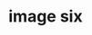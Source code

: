 ---
title: 'image six'
description: 'this is the fifth image'
credit: 'Sky Funk'
style: 'Modern'
project: 'North Pender Retreat'
type: 'photo'
pathToImage: '/gallery/6.jpg'
...